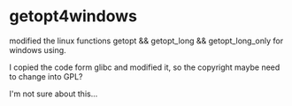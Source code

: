 # getopt4windows
modified the linux functions getopt &amp;&amp; getopt_long &amp;&amp; getopt_long_only for windows using.

I copied the code form glibc and modified it, so the copyright maybe need to change into GPL?

I'm not sure about this...



